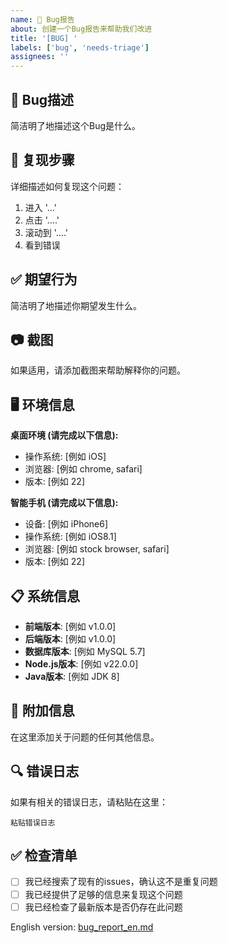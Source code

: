 ```yaml
---
name: 🐛 Bug报告
about: 创建一个Bug报告来帮助我们改进
title: '[BUG] '
labels: ['bug', 'needs-triage']
assignees: ''
---
```


## 🐛 Bug描述
简洁明了地描述这个Bug是什么。

## 🔄 复现步骤
详细描述如何复现这个问题：

1. 进入 '...'
2. 点击 '....'
3. 滚动到 '....'
4. 看到错误

## ✅ 期望行为
简洁明了地描述你期望发生什么。

## 📷 截图
如果适用，请添加截图来帮助解释你的问题。

## 🖥️ 环境信息
**桌面环境 (请完成以下信息):**
- 操作系统: [例如 iOS]
- 浏览器: [例如 chrome, safari]
- 版本: [例如 22]

**智能手机 (请完成以下信息):**
- 设备: [例如 iPhone6]
- 操作系统: [例如 iOS8.1]
- 浏览器: [例如 stock browser, safari]
- 版本: [例如 22]

## 📋 系统信息
- **前端版本**: [例如 v1.0.0]
- **后端版本**: [例如 v1.0.0]
- **数据库版本**: [例如 MySQL 5.7]
- **Node.js版本**: [例如 v22.0.0]
- **Java版本**: [例如 JDK 8]

## 📝 附加信息
在这里添加关于问题的任何其他信息。

## 🔍 错误日志
如果有相关的错误日志，请粘贴在这里：

```
粘贴错误日志
```

## ✅ 检查清单
- [ ] 我已经搜索了现有的issues，确认这不是重复问题
- [ ] 我已经提供了足够的信息来复现这个问题
- [ ] 我已经检查了最新版本是否仍存在此问题

English version: [bug_report_en.md](bug_report_en.md)
